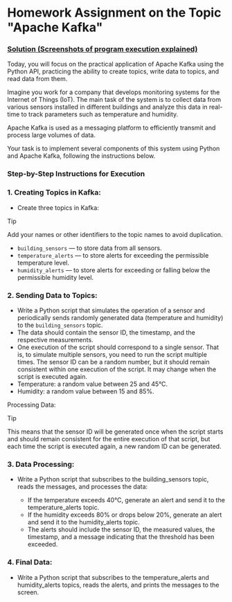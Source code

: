 # Homework Assignment on the Topic "Apache Kafka"

### [Solution (Screenshots of program execution explained) ](Solution_explined.md)

Today, you will focus on the practical application of Apache Kafka using the Python API, practicing the ability to create topics, write data to topics, and read data from them.

Imagine you work for a company that develops monitoring systems for the Internet of Things (IoT). The main task of the system is to collect data from various sensors installed in different buildings and analyze this data in real-time to track parameters such as temperature and humidity.

Apache Kafka is used as a messaging platform to efficiently transmit and process large volumes of data.

Your task is to implement several components of this system using Python and Apache Kafka, following the instructions below.

### Step-by-Step Instructions for Execution

### 1. Creating Topics in Kafka:

- Create three topics in Kafka:

> [!TIP]
> Add your names or other identifiers to the topic names to avoid duplication.

- `building_sensors` — to store data from all sensors.
- `temperature_alerts` — to store alerts for exceeding the permissible temperature level.
- `humidity_alerts` — to store alerts for exceeding or falling below the permissible humidity level.

### 2. Sending Data to Topics:

- Write a Python script that simulates the operation of a sensor and periodically sends randomly generated data (temperature and humidity) to the `building_sensors` topic.
- The data should contain the sensor ID, the timestamp, and the respective measurements.
- One execution of the script should correspond to a single sensor. That is, to simulate multiple sensors, you need to run the script multiple times. The sensor ID can be a random number, but it should remain consistent within one execution of the script. It may change when the script is executed again.
- Temperature: a random value between 25 and 45°C.
- Humidity: a random value between 15 and 85%.

Processing Data:

> [!TIP]
> This means that the sensor ID will be generated once when the script starts and should remain consistent for the entire execution of that script, but each time the script is executed again, a new random ID can be generated.

### 3. Data Processing:

- Write a Python script that subscribes to the building_sensors topic, reads the messages, and processes the data:

  - If the temperature exceeds 40°C, generate an alert and send it to the temperature_alerts topic.
  - If the humidity exceeds 80% or drops below 20%, generate an alert and send it to the humidity_alerts topic.
  - The alerts should include the sensor ID, the measured values, the timestamp, and a message indicating that the threshold has been exceeded.

### 4. Final Data:

- Write a Python script that subscribes to the temperature_alerts and humidity_alerts topics, reads the alerts, and prints the messages to the screen.
